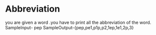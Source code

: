 # Abbreviation
you are given a word .you have to print all the abbreviation  of the word. SampleInput- pep SampleOutput-{pep,pe1,p1p,p2,1ep,1e1,2p,3}

